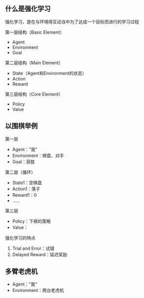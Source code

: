 ## 什么是强化学习

强化学习，是在与环境得互动当中为了达成一个目标而进行的学习过程



第一层结构（Basic Element）

- Agent
- Environment
- Goal



第二层结构（Main Element）

- State（Agent和Environment的状态）
- Action
- Reward



第三层结构（Core Element）

- Policy
- Value



## 以围棋举例

第一层

- Agent："我"
- Environment：棋盘、对手
- Goal：获胜

第二层（循环）

- State1：空棋盘
- Action1：落子
- Reward1：0
- ......

第三层

- Policy：下棋的策略
- Value：



强化学习的特点

1. Trial and Error：试错
2. Delayed Reward：延迟奖励



## 多臂老虎机

- Agent：”我“
- Environment：两台老虎机
